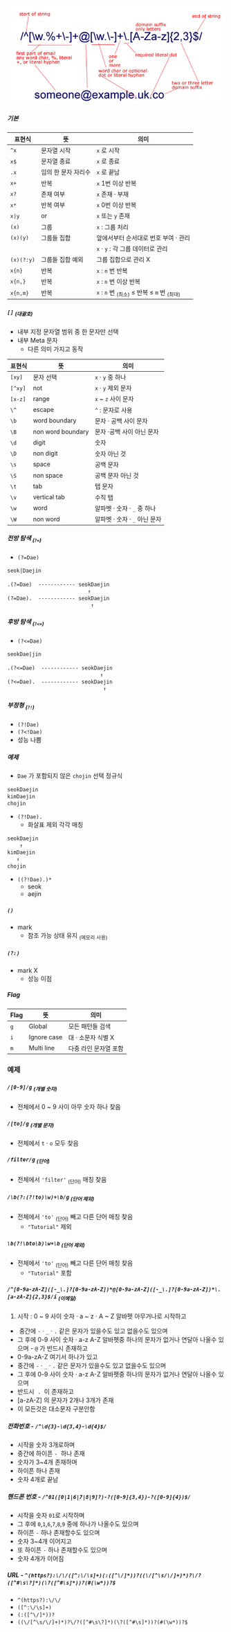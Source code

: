 ![cheatsheet](./images/cheatsheet.jpg)

##### 기본

|표현식|뜻|의미|
|---|---|---|
|`^x`|문자열 시작|`x` 로 시작|
|`x$`|문자열 종료|`x` 로 종료|
|`.x`|임의 한 문자 자리수|`x` 로 끝남|
|`x+`|반복|`x` 1번 이상 반복|
|`x?`|존재 여부|`x` 존재 · 부재|
|`x*`|반복 여부|`x` 0번 이상 반복|
|`x\|y`|or|`x` 또는 `y` 존재|
|`(x)`|그룹|`x` : 그룹 처리|
|`(x)(y)`|그룹들 집합|앞에서부터 순서대로 번호 부여 · 관리|
|||`x` · `y` : 각 그룹 데이터로 관리|
|`(x)(?:y)`|그룹들 집합 예외|그룹 집합으로 관리 X|
|`x{n}`|반복|`x` : `n` 번 반복|
|`x{n,}`|반복|`x` : `n` 번 이상 반복|
|`x{n,m}`|반복|`x` : `n` 번 <sub>(최소)</sub> ≤ 반복 ≤ `m` 번 <sub>(최대)</sub>|

##### `[]` <sub>(대괄호)</sub>
- 내부 지정 문자열 범위 중 한 문자만 선택
- 내부 Meta 문자
  - 다른 의미 가지고 동작

|표현식|뜻|의미|
|---|---|---|
|`[xy]`|문자 선택|`x` · `y` 중 하나|
|`[^xy]`|not|`x` · `y` 제외 문자|
|`[x-z]`|range|`x` ~ `z` 사이 문자|
|`\^`|escape|`^` : 문자로 사용|
|`\b`|word boundary|문자 · 공백 사이 문자|
|`\B`|non word boundary|문자 ·공백 사이 아닌 문자|
|`\d`|digit|숫자|
|`\D`|non digit|숫자 아닌 것|
|`\s`|space|공백 문자|
|`\S`|non space|공백 문자 아닌 것|
|`\t`|tab|탭 문자|
|`\v`|vertical tab|수직 탭|
|`\w`|word|알파벳 · 숫자 · `_` 중 하나|
|`\W`|non word|알파벳 · 숫자 · `_` 아닌 문자|

##### 전방 탐색 <sub>(`?=`)</sub>
- `(?=Dae)`
```
seok|Daejin

.(?=Dae)  ------------ seokDaejin
                          ↑
(?=Dae).  ------------ seokDaejin
                           ↑
```

##### 후방 탐색 <sub>(`?<=`)</sub>
- `(?<=Dae)`
```
seokDae|jin

.(?<=Dae)  ------------ seokDaejin
                              ↑
(?<=Dae).  ------------ seokDaejin
                               ↑
```

##### 부정형 <sub>(`?!`)</sub>
- `(?!Dae)`
- `(?<!Dae)`
- 성능 나쁨

##### 예제
- `Dae` 가 포함되지 않은 `chojin` 선택 정규식
```
seokDaejin
kimDaejin
chojin
```
- `(?!Dae).`
  - 화살표 제외 각각 매칭
```
seokDaejin
    ↑
kimDaejin
   ↑
chojin
```
- `((?!Dae).)*`
  - seok
  - aejin

##### `()`
- mark
  - 참조 가능 상태 유지 <sub>(메모리 사용)</sub>

##### `(?:)`
- mark X
  - 성능 이점

##### Flag

|Flag|뜻|의미|
|---|---|---|
|`g`|Global|모든 패턴들 검색|
|`i`|Ignore case|대 · 소문자 식별 X|
|`m`|Multi line|다중 라인 문자열 포함|

### 예제

##### `/[0-9]/g` <sub>(개별 숫자)</sub>
- 전체에서 0 ~ 9 사이 아무 숫자 하나 찾음

##### `/[to]/g` <sub>(개별 문자)</sub>
- 전체에서 `t` · `o` 모두 찾음


##### `/filter/g` <sub>(단어)</sub>
- 전체에서 `'filter'` <sub>(단어)</sub> 매칭 찾음

##### `/\b(?:(?!to)\w)+\b/g` <sub>(단어 제외)</sub>
- 전체에서 `'to'` <sub>(단어)</sub> 빼고 다른 단어 매칭 찾음
  - `"Tutorial"` 제외

##### `\b(?!\bto\b)\w+\b` <sub>(단어 제외)</sub>
- 전체에서 `'to'` <sub>(단어)</sub> 빼고 다른 단어 매칭 찾음
  - `"Tutorial"` 포함

##### `/^[0-9a-zA-Z]([-_\.]?[0-9a-zA-Z])*@[0-9a-zA-Z]([-_\.]?[0-9a-zA-Z])*\.[a-zA-Z]{2,3}$/i` <sub>(이메일)</sub>
1. 시작 : 0 ~ 9 사이 숫자 · a ~ z · A ~ Z 알바펫 아무거나로 시작하고
-  중간에 `-` · `_` · `.` 같은 문자가 있을수도 있고 없을수도 있으며
- 그 후에 0-9 사이 숫자 · a-z A-Z 알바펫중 하나의 문자가 없거나 연달아 나올수 있으며
- `@` 가 반드시 존재하고
- 0-9a-zA-Z 여기서 하나가 있고
- 중간에 `-` · `_` · `.` 같은 문자가 있을수도 있고 없을수도 있으며
- 그 후에 0-9 사이 숫자 · a-z A-Z 알바펫중 하나의 문자가 없거나 연달아 나올수 있으며
- 반드시  `.`  이 존재하고
- \[a-zA-Z\] 의 문자가 2개나 3개가 존재
- 이 모든것은 대소문자 구분안함


##### 전화번호 - `/^\d{3}-\d{3,4}-\d{4}$/`
- 시작을 숫자 3개로하며
- 중간에 하이픈 `-`  하나 존재
- 숫자가 3~4개 존재하며
- 하이픈 하나 존재
- 숫자 4개로 끝남


##### 핸드폰 번호 - `/^01([0|1|6|7|8|9]?)-?([0-9]{3,4})-?([0-9]{4})$/`
- 시작을 숫자 `01`로 시작하며
- 그 후에 `0`,`1`,`6`,`7`,`8`,`9` 중에 하나가 나올수도 있으며
- 하이픈 `-` 하나 존재할수도 있으며
- 숫자 3~4개 이어지고
- 또 하이픈 `-` 하나 존재할수도 있으며
- 숫자 4개가 이어짐


##### URL - `^(https?):\/\/([^:\/\s]+)(:([^\/]*))?((\/[^\s/\/]+)*)?\/?([^#\s\?]*)(\?([^#\s]*))?(#(\w*))?$`
- `^(https?):\/\/`
- `([^:\/\s]+)`
- `(:([^\/]*))?`
- `((\/[^\s/\/]+)*)?\/?([^#\s\?]*)(\?([^#\s]*))?(#(\w*))?$`

